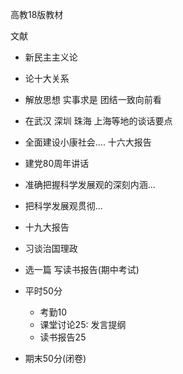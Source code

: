 高教18版教材

文献
- 新民主主义论
- 论十大关系
- 解放思想 实事求是 团结一致向前看
- 在武汉 深圳 珠海 上海等地的谈话要点
- 全面建设小康社会.... 十六大报告
- 建党80周年讲话
- 准确把握科学发展观的深刻内涵...
- 把科学发展观贯彻...
- 十九大报告
- 习谈治国理政
- 选一篇 写读书报告(期中考试)

- 平时50分
    - 考勤10
    - 课堂讨论25: 发言提纲
    - 读书报告25
- 期末50分(闭卷)
